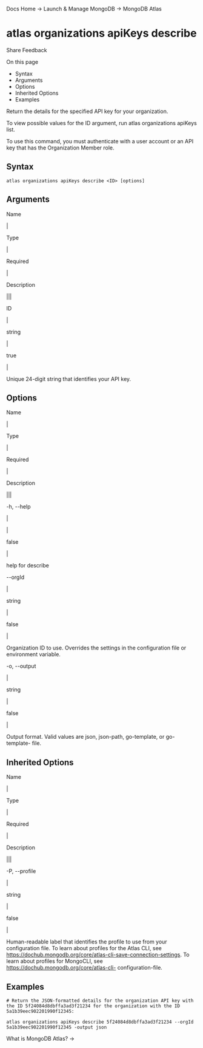 Docs Home → Launch & Manage MongoDB → MongoDB Atlas

# atlas organizations apiKeys describe

Share Feedback

On this page

  * Syntax
  * Arguments
  * Options
  * Inherited Options
  * Examples

Return the details for the specified API key for your organization.

To view possible values for the ID argument, run atlas organizations apiKeys
list.

To use this command, you must authenticate with a user account or an API key
that has the Organization Member role.

## Syntax

    
    
    atlas organizations apiKeys describe <ID> [options]  
      
  
## Arguments

Name

|

Type

|

Required

|

Description  
  
|||  
  
ID

|

string

|

true

|

Unique 24-digit string that identifies your API key.  
  
## Options

Name

|

Type

|

Required

|

Description  
  
|||  
  
-h, --help

|

|

false

|

help for describe  
  
\--orgId

|

string

|

false

|

Organization ID to use. Overrides the settings in the configuration file or
environment variable.  
  
-o, --output

|

string

|

false

|

Output format. Valid values are json, json-path, go-template, or go-template-
file.  
  
## Inherited Options

Name

|

Type

|

Required

|

Description  
  
|||  
  
-P, --profile

|

string

|

false

|

Human-readable label that identifies the profile to use from your
configuration file. To learn about profiles for the Atlas CLI, see
https://dochub.mongodb.org/core/atlas-cli-save-connection-settings. To learn
about profiles for MongoCLI, see https://dochub.mongodb.org/core/atlas-cli-
configuration-file.  
  
## Examples

    
    
    # Return the JSON-formatted details for the organization API key with the ID 5f24084d8dbffa3ad3f21234 for the organization with the ID 5a1b39eec902201990f12345:  
      
    atlas organizations apiKeys describe 5f24084d8dbffa3ad3f21234 --orgId 5a1b39eec902201990f12345 -output json  
  
What is MongoDB Atlas? →

